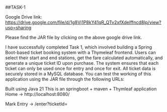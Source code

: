 ##TASK-1

Google Drive link: https://drive.google.com/file/d/1g8Vj1P8kY41qR_QTv2xfXdeIffncd8Ip/view?usp=sharing

Please find the JAR file by clicking on the above google drive link.

I have successfully completed Task 1, which involved building a Spring Boot-based ticket booking system with a Thymeleaf frontend. Users can select their start and end stations, get the fare calculated automatically, and generate a unique ticket ID upon purchase. The system ensures that each ticket can only be used once for entry and once for exit. All ticket data is securely stored in a MySQL database. You can test the working of this application using the JAR file through the following URLs:

Built using Java 21 
This is an springboot + maven + Thymleaf application
Home → http://localhost:8080/

Mark Entry → /enter?ticketId=<your-ticket-id>
